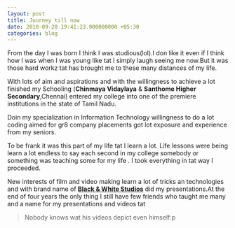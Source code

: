 ```yaml
---
layout: post
title: Journey till now
date: 2010-09-28 19:41:23.000000000 +05:30
categories: blog
---
```


From the day I was born I think I was studious(lol).I don like it even if I think how I was when I was young like tat I simply laugh seeing me now.But it was those hard workz  tat has brought me to these many distances of my life.

With lots of aim and aspirations and with the willingness to achieve a lot finished my Schooling (**Chinmaya Vidaylaya** & **Santhome Higher Secondary**,Chennai) entered my college into one of the premiere institutions in the state of Tamil Nadu.

Doin my specialization in Information Technology willingness to do a lot coding aimed for gr8 company placements got lot exposure and experience from my seniors.

To be frank it was this part of my life tat I learn a lot. Life lessons were being learn a lot endless to say each second in my college somebody or something was teaching some for my life . I took everything in tat way I proceeded.

New interests of film and video making learn a lot of tricks an technologies and with brand name of [**Black & White Studios**](http://www.youtube.com/user/buzzyBalagi) did my presentations.At the end of four years the only thing I still have few friends who taught me many and a name for my presentations and videos tat 
>Nobody knows wat his videos depict even himself:p

